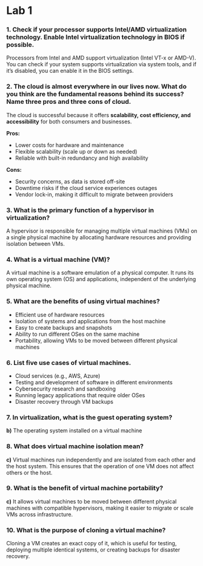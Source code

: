 # Lab 1 

### 1. Check if your processor supports Intel/AMD virtualization technology. Enable Intel virtualization technology in BIOS if possible.  
Processors from Intel and AMD support virtualization (Intel VT-x or AMD-V). You can check if your system supports virtualization via system tools, and if it’s disabled, you can enable it in the BIOS settings.  

### 2. The cloud is almost everywhere in our lives now. What do you think are the fundamental reasons behind its success? Name three pros and three cons of cloud.  
The cloud is successful because it offers **scalability, cost efficiency, and accessibility** for both consumers and businesses.  

**Pros:**  
- Lower costs for hardware and maintenance  
- Flexible scalability (scale up or down as needed)  
- Reliable with built-in redundancy and high availability  

**Cons:**  
- Security concerns, as data is stored off-site  
- Downtime risks if the cloud service experiences outages  
- Vendor lock-in, making it difficult to migrate between providers  

### 3. What is the primary function of a hypervisor in virtualization?  
A hypervisor is responsible for managing multiple virtual machines (VMs) on a single physical machine by allocating hardware resources and providing isolation between VMs.  

### 4. What is a virtual machine (VM)?  
A virtual machine is a software emulation of a physical computer. It runs its own operating system (OS) and applications, independent of the underlying physical machine.  

### 5. What are the benefits of using virtual machines?  
- Efficient use of hardware resources  
- Isolation of systems and applications from the host machine  
- Easy to create backups and snapshots  
- Ability to run different OSes on the same machine  
- Portability, allowing VMs to be moved between different physical machines  

### 6. List five use cases of virtual machines.  
- Cloud services (e.g., AWS, Azure)  
- Testing and development of software in different environments  
- Cybersecurity research and sandboxing  
- Running legacy applications that require older OSes  
- Disaster recovery through VM backups  

### 7. In virtualization, what is the guest operating system?  
**b)** The operating system installed on a virtual machine  

### 8. What does virtual machine isolation mean?  
**c)** Virtual machines run independently and are isolated from each other and the host system. This ensures that the operation of one VM does not affect others or the host.  

### 9. What is the benefit of virtual machine portability?  
**c)** It allows virtual machines to be moved between different physical machines with compatible hypervisors, making it easier to migrate or scale VMs across infrastructure.  

### 10. What is the purpose of cloning a virtual machine?  
Cloning a VM creates an exact copy of it, which is useful for testing, deploying multiple identical systems, or creating backups for disaster recovery.
